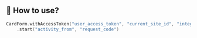 ## 🐒 How to use?

```kotlin
CardForm.withAccessToken("user_access_token", "current_site_id", "integration_flow_id").build()
    .start("activity_from", "request_code")
```
